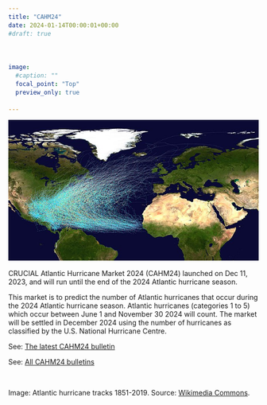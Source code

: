 ```yaml
---
title: "CAHM24"
date: 2024-01-14T00:00:01+00:00
#draft: true 



image: 
  #caption: ""
  focal_point: "Top"
  preview_only: true

---
```

![Atlantic hurricane tracks](Atlantic_hurricane_tracks.jpg)

CRUCIAL Atlantic Hurricane Market 2024 (CAHM24) launched on Dec 11, 2023, and will run until the end of the 2024 Atlantic hurricane season. 

This market is to predict the number of Atlantic hurricanes that occur during the 2024 Atlantic hurricane season. Atlantic hurricanes (categories 1 to 5) which occur between June 1 and November 30 2024 will count. The market will be settled in December 2024 using the number of hurricanes as classified by the U.S. National Hurricane Centre.

See: [The latest CAHM24 bulletin](/post/cahm24-bulletin/) 

See: [All CAHM24 bulletins](/tag/cahm24)


<br> 

Image: Atlantic hurricane tracks 1851-2019. Source: [Wikimedia Commons](https://en.wikipedia.org/wiki/File:Atlantic_hurricane_tracks.jpg).

<br> 








